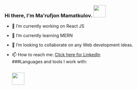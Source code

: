 ### Hi there, I'm Ma'rufjon Mamatkulov. <img src="https://media2.giphy.com/media/gM5qFksULw54NMWyry/giphy.gif?cid=ecf05e475qt2xtir5a47uk98zqmgd1bpepypmbxfvugi1vrm&rid=giphy.gif&ct=s" width="40px" margin-bottom="0">
- 🔭 I’m currently working on React JS
- 🌱 I’m currently learning MERN
- 👯 I’m looking to collaborate on any Web development ideas.
- 📫 How to reach me: <a href="https://www.linkedin.com/in/ma-rufjon-mamatkulov-a57ba717b/">Click here for LinkedIn<a/>
  <br>
###Languages and tools I work with:
  <br>
  
  <code> <img src="https://cdn-icons-png.flaticon.com/128/5968/5968267.png" width="40px"><code/>

